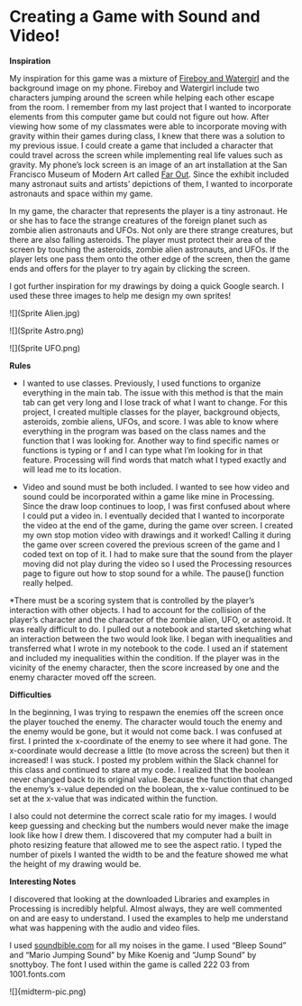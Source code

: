 
# Creating a Game with Sound and Video!

**Inspiration** 

My inspiration for this game was a mixture of [Fireboy and Watergirl](https://www.coolmathgames.com/0-fireboy-watergirl-5-elements) and the background image on my phone. Fireboy and Watergirl include two characters jumping around the screen while helping each other escape from the room. I remember from my last project that I wanted to incorporate elements from this computer game but could not figure out how. After viewing how some of my classmates were able to incorporate moving with gravity within their games during class, I knew that there was a solution to my previous issue. I could create a game that included a character that could travel across the screen while implementing real life values such as gravity. My phone’s lock screen is an image of an art installation at the San Francisco Museum of Modern Art called [Far Out](https://www.sfmoma.org/exhibition/far-out-suits-habs-and-labs-for-outer-space/). Since the exhibit included many astronaut suits and artists’ depictions of them, I wanted to incorporate astronauts and space within my game. 

In my game, the character that represents the player is a tiny astronaut. He or she has to face the strange creatures of the foreign planet such as zombie alien astronauts and UFOs. Not only are there strange creatures, but there are also falling asteroids. The player must protect their area of the screen by touching the asteroids, zombie alien astronauts, and UFOs. If the player lets one pass them onto the other edge of the screen, then the game ends and offers for the player to try again by clicking the screen. 

I got further inspiration for my drawings by doing a quick Google search. I used these three images to help me design my own sprites!

![](Sprite Alien.jpg)

![](Sprite Astro.png)

![](Sprite UFO.png)

**Rules**

* I wanted to use classes. Previously, I used functions to organize everything in the main tab. The issue with this method is that the main tab can get very long and I lose track of what I want to change. For this project, I created multiple classes for the player, background objects, asteroids, zombie aliens, UFOs, and score. I was able to know where everything in the program was based on the class names and the function that I was looking for. Another way to find specific names or functions is typing <CMD> or <CTRL> f and I can type what I’m looking for in that feature. Processing will find words that match what I typed exactly and will lead me to its location.

* Video and sound must be both included. I wanted to see how video and sound could be incorporated within a game like mine in Processing. Since the draw loop continues to loop, I was first confused about where I could put a video in. I eventually decided that I wanted to incorporate the video at the end of the game, during the game over screen. I created my own stop motion video with drawings and it worked! Calling it during the game over screen covered the previous screen of the game and I coded text on top of it. I had to make sure that the sound from the player moving did not play during the video so I used the Processing resources page to figure out how to stop sound for a while. The pause() function really helped. 

*There must be a scoring system that is controlled by the player’s interaction with other objects. I had to account for the collision of the player’s character and the character of the zombie alien, UFO, or asteroid. It was really difficult to do. I pulled out a notebook and started sketching what an interaction between the two would look like. I began with inequalities and transferred what I wrote in my notebook to the code. I used an if statement and included my inequalities within the condition. If the player was in the vicinity of the enemy character, then the score increased by one and the enemy character moved off the screen. 

**Difficulties**

In the beginning, I was trying to respawn the enemies off the screen once the player touched the enemy. The character would touch the enemy and the enemy would be gone, but it would not come back. I was confused at first. I printed the x-coordinate of the enemy to see where it had gone. The x-coordinate would decrease a little (to move across the screen) but then it increased! I was stuck. I posted my problem within the Slack channel for this class and continued to stare at my code. I realized that the boolean never changed back to its original value. Because the function that changed the enemy’s x-value depended on the boolean, the x-value continued to be set at the x-value that was indicated within the function. 

I also could not determine the correct scale ratio for my images. I would keep guessing and checking but the numbers would never make the image look like how I drew them. I discovered that my computer had a built in photo resizing feature that allowed me to see the aspect ratio. I typed the number of pixels I wanted the width to be and the feature showed me what the height of my drawing would be. 

**Interesting Notes**

I discovered that looking at the downloaded Libraries and examples in Processing is incredibly helpful. Almost always, they are well commented on and are easy to understand. I used the examples to help me understand what was happening with the audio and video files. 

I used [soundbible.com](http://soundbible.com/) for all my noises in the game. I used “Bleep Sound” and “Mario Jumping Sound” by Mike Koenig and “Jump Sound” by snottyboy. The font I used within the game is called 222 03 from 1001.fonts.com

![]{midterm-pic.png)

